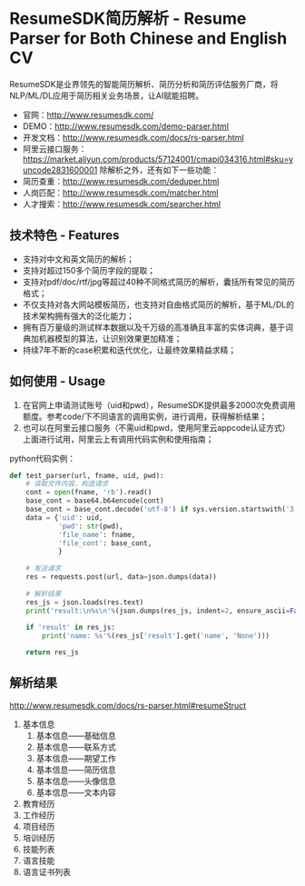 ResumeSDK简历解析 - Resume Parser for Both Chinese and English CV
========

ResumeSDK是业界领先的智能简历解析、简历分析和简历评估服务厂商，将NLP/ML/DL应用于简历相关业务场景，让AI赋能招聘。
* 官网：http://www.resumesdk.com/
* DEMO：http://www.resumesdk.com/demo-parser.html
* 开发文档：http://www.resumesdk.com/docs/rs-parser.html
* 阿里云接口服务：https://market.aliyun.com/products/57124001/cmapi034316.html#sku=yuncode2831600001
除解析之外，还有如下一些功能：
* 简历查重：http://www.resumesdk.com/deduper.html
* 人岗匹配：http://www.resumesdk.com/matcher.html
* 人才搜索：http://www.resumesdk.com/searcher.html

技术特色 - Features
---

* 支持对中文和英文简历的解析；
* 支持对超过150多个简历字段的提取；
* 支持对pdf/doc/rtf/jpg等超过40种不同格式简历的解析，囊括所有常见的简历格式；
* 不仅支持对各大网站模板简历，也支持对自由格式简历的解析，基于ML/DL的技术架构拥有强大的泛化能力；
* 拥有百万量级的测试样本数据以及千万级的高准确且丰富的实体词典，基于词典加机器模型的算法，让识别效果更加精准；
* 持续7年不断的case积累和迭代优化，让最终效果精益求精；

如何使用 - Usage
---

1. 在官网上申请测试账号（uid和pwd），ResumeSDK提供最多2000次免费调用额度。参考code/下不同语言的调用实例，进行调用，获得解析结果；
2. 也可以在阿里云接口服务（不需uid和pwd，使用阿里云appcode认证方式）上面进行试用，阿里云上有调用代码实例和使用指南；

python代码实例：
```python
def test_parser(url, fname, uid, pwd):
    # 读取文件内容，构造请求
    cont = open(fname, 'rb').read()
    base_cont = base64.b64encode(cont)
    base_cont = base_cont.decode('utf-8') if sys.version.startswith('3') else base_cont     #兼容python2与python3
    data = {'uid': uid,
            'pwd': str(pwd),
            'file_name': fname,
            'file_cont': base_cont,
            }
    
    # 发送请求
    res = requests.post(url, data=json.dumps(data))
    
    # 解析结果
    res_js = json.loads(res.text)
    print('result:\n%s\n'%(json.dumps(res_js, indent=2, ensure_ascii=False)))
    
    if 'result' in res_js:
        print('name: %s'%(res_js['result'].get('name', 'None')))

    return res_js
```

解析结果
---

http://www.resumesdk.com/docs/rs-parser.html#resumeStruct

1. 基本信息
   1. 基本信息——基础信息
   2. 基本信息——联系方式
   3. 基本信息——期望工作
   4. 基本信息——简历信息
   5. 基本信息——头像信息
   6. 基本信息——文本内容
2. 教育经历
3. 工作经历
4. 项目经历
5. 培训经历
6. 技能列表
7. 语言技能
8. 语言证书列表
